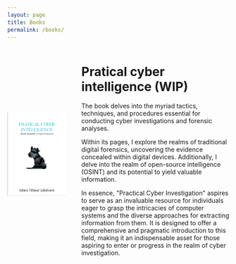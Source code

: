 ```yaml
---
layout: page
title: Books
permalink: /books/
---
```



<div style="display: flex; align-items: center;">
  <div style="flex: 2;">
    <img src="../images/book front.png" style="width: 80%; max-width: 80%;">
  </div>
  <div style="flex: 4;">
    <h1>Pratical cyber intelligence (WIP)</h1>
    <p>
The book delves into the myriad tactics, techniques, and procedures essential for conducting cyber investigations and forensic analyses.

Within its pages, I explore the realms of traditional digital forensics, uncovering the evidence concealed within digital devices. Additionally, I delve into the realm of open-source intelligence (OSINT) and its potential to yield valuable information.

In essence, "Practical Cyber Investigation" aspires to serve as an invaluable resource for individuals eager to grasp the intricacies of computer systems and the diverse approaches for extracting information from them. It is designed to offer a comprehensive and pragmatic introduction to this field, making it an indispensable asset for those aspiring to enter or progress in the realm of cyber investigation.</p>
  </div>
</div>


